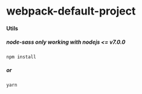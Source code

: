 # webpack-default-project

#### Utils ####

##### node-sass only working with nodejs <= v7.0.0 #####

```
npm install
```
##### or #####

```
yarn
```
